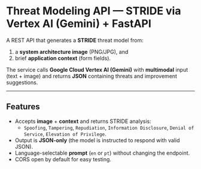 # Threat Modeling API — STRIDE via Vertex AI (Gemini) + FastAPI

A REST API that generates a **STRIDE** threat model from:
1) a **system architecture image** (PNG/JPG), and  
2) brief **application context** (form fields).

The service calls **Google Cloud Vertex AI (Gemini)** with **multimodal** input (text + image) and returns **JSON** containing threats and improvement suggestions.

---

## Features
- Accepts **image** + **context** and returns STRIDE analysis:
  - `Spoofing`, `Tampering`, `Repudiation`, `Information Disclosure`, `Denial of Service`, `Elevation of Privilege`.
- Output is **JSON-only** (the model is instructed to respond with valid JSON).
- Language-selectable **prompt** (`en` or `pt`) without changing the endpoint.
- CORS open by default for easy testing.

